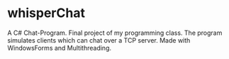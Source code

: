 # whisperChat
A C# Chat-Program. Final project of my programming class. The program simulates clients which can chat over a TCP server. Made with WindowsForms and Multithreading.
